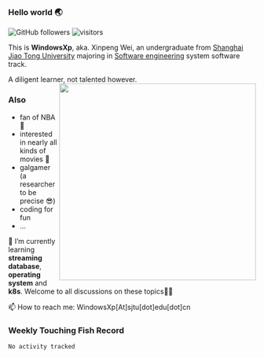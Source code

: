 <!--
**WindowsXp-Beta/WindowsXp-Beta** is a ✨ _special_ ✨ repository because its `README.md` (this file) appears on your GitHub profile.

Here are some ideas to get you started:

- 🔭 I’m currently working on ...
- 🌱 I’m currently learning ...
- 👯 I’m looking to collaborate on ...
- 🤔 I’m looking for help with ...
- 💬 Ask me about ...
- 📫 How to reach me: ...
- 😄 Pronouns: ...
- ⚡ Fun fact: ...
-->
### Hello world :earth_asia:
![GitHub followers](https://img.shields.io/github/followers/WindowsXp-Beta?style=social)
![visitors](https://visitor-badge.glitch.me/badge?page_id=WindowsXp-Beta)

This is **WindowsXp**, aka. Xinpeng Wei, an undergraduate from [Shanghai Jiao Tong University](http://en.sjtu.edu.cn/) majoring in [Software engineering](http://www.se.sjtu.edu.cn/) system software track.

A diligent learner, not talented however.<img align='right' src='https://github-readme-stats.vercel.app/api/top-langs/?username=WindowsXp-Beta&layout=compact&hide=scss,hcl,Tcl&langs_count=10&theme=tokyonight' width='400px'>

### Also
- fan of NBA :basketball:
- interested in nearly all kinds of movies :movie_camera:
- galgamer (a researcher to be precise :sunglasses:)
- coding for fun
- ...

🤔 I’m currently learning **streaming database**, **operating system** and **k8s**. Welcome to all discussions on these topics🍻🍻

📫 How to reach me: WindowsXp[At]sjtu[dot]edu[dot]cn

### Weekly Touching Fish Record

<!--START_SECTION:waka-->

```text
No activity tracked
```

<!--END_SECTION:waka-->
